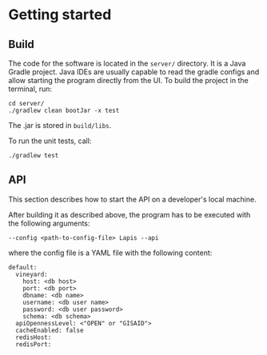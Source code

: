 # Getting started

## Build

The code for the software is located in the `server/` directory. It is a Java Gradle project. Java IDEs are usually capable to read the gradle configs and allow starting the program directly from the UI. To build the project in the terminal, run:

```
cd server/
./gradlew clean bootJar -x test
```

The .jar is stored in `build/libs`.

To run the unit tests, call:

```
./gradlew test
```


## API

This section describes how to start the API on a developer's local machine.

After building it as described above, the program has to be executed with the following arguments:

```
--config <path-to-config-file> Lapis --api
```

where the config file is a YAML file with the following content:

```
default:
  vineyard:
    host: <db host>
    port: <db port>
    dbname: <db name>
    username: <db user name>
    password: <db user password>
    schema: <db schema>
  apiOpennessLevel: <"OPEN" or "GISAID">
  cacheEnabled: false
  redisHost:
  redisPort:
```
